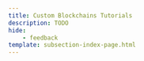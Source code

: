 ```yaml
---
title: Custom Blockchains Tutorials
description: TODO
hide: 
    - feedback
template: subsection-index-page.html
---
```

